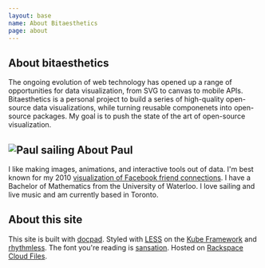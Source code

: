 ```yaml
---
layout: base
name: About Bitaesthetics
page: about
---
```


About bitaesthetics
---

The ongoing evolution of web technology has opened up a range of opportunities for data visualization, from SVG to canvas to mobile APIs. Bitaesthetics is a personal project to build a series of high-quality open-source data visualizations, while turning reusable componenets into open-source packages. My goal is to push the state of the art of open-source visualization.

![Paul sailing](/images/sailing_small.jpg)
About Paul
---

I like making images, animations, and interactive tools out of data. I'm best known for my 2010 [visualization of Facebook friend connections](http://www.economist.com/blogs/dailychart/2010/12/data_visualisation_1). I have a Bachelor of Mathematics from the University of Waterloo. I love sailing and live music and am currently based in Toronto.

About this site
---

This site is built with [docpad](https://github.com/bevry/docpad). Styled with [LESS](http://lesscss.org/) on the [Kube Framework](http://imperavi.com/kube/) and [rhythmless](http://paulgb.github.com/rhythmless/). The font you're reading is [sansation](http://www.dafont.com/sansation.font). Hosted on [Rackspace Cloud Files](http://www.rackspace.com/cloud/public/files/).
